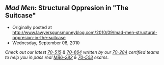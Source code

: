 ## <em>Mad Men</em>: Structural Oppresion in "The Suitcase"

 * Originally posted at http://www.lawyersgunsmoneyblog.com/2010/09/mad-men-structural-oppresion-in-the-suitcase
 * Wednesday, September 08, 2010

_Check out our latest [70-515](http://www.thepass4sure.us/70-515-dumps.html) & [70-664](http://www.thepass4sure.biz/70-664.html) written by our [70-284](http://www.thepass4sure.me/70-284.html) certified teams to help you in pass real [MB6-282](http://www.pass4sures.ca/MB6-282.html) & [70-503](http://www.pass4sures.ca/70-503.html) exams._